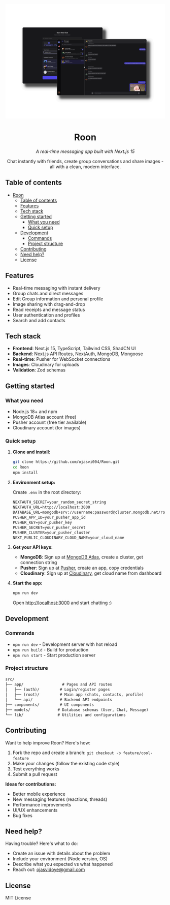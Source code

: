 <div align="center">
  <img src="public/image.png" alt="Roon" width="600" height="360" style="object-fit: cover; object-position: center;"/>
  
  # Roon
  
  *A real-time messaging app built with Next.js 15*
  
  Chat instantly with friends, create group conversations and share images - all with a clean, modern interface.
</div>

## Table of contents

- [Roon](#roon)
  - [Table of contents](#table-of-contents)
  - [Features](#features)
  - [Tech stack](#tech-stack)
  - [Getting started](#getting-started)
    - [What you need](#what-you-need)
    - [Quick setup](#quick-setup)
  - [Development](#development)
    - [Commands](#commands)
    - [Project structure](#project-structure)
  - [Contributing](#contributing)
  - [Need help?](#need-help)
  - [License](#license)

## Features

- Real-time messaging with instant delivery
- Group chats and direct messages
- Edit Group information and personal profile
- Image sharing with drag-and-drop
- Read receipts and message status
- User authentication and profiles
- Search and add contacts

## Tech stack

- **Frontend**: Next.js 15, TypeScript, Tailwind CSS, ShadCN UI
- **Backend**: Next.js API Routes, NextAuth, MongoDB, Mongoose
- **Real-time**: Pusher for WebSocket connections
- **Images**: Cloudinary for uploads
- **Validation**: Zod schemas

## Getting started

### What you need

- Node.js 18+ and npm
- MongoDB Atlas account (free)
- Pusher account (free tier available)
- Cloudinary account (for images)

### Quick setup

1. **Clone and install:**
   ```bash
   git clone https://github.com/ojasvi004/Roon.git
   cd Roon
   npm install
   ```

2. **Environment setup:**
   
   Create `.env` in the root directory:
   ```env
   NEXTAUTH_SECRET=your_random_secret_string
   NEXTAUTH_URL=http://localhost:3000
   DATABASE_URL=mongodb+srv://username:password@cluster.mongodb.net/roon
   PUSHER_APP_ID=your_pusher_app_id
   PUSHER_KEY=your_pusher_key
   PUSHER_SECRET=your_pusher_secret
   PUSHER_CLUSTER=your_pusher_cluster
   NEXT_PUBLIC_CLOUDINARY_CLOUD_NAME=your_cloud_name
   ```

3. **Get your API keys:**
   - **MongoDB**: Sign up at [MongoDB Atlas](https://www.mongodb.com/cloud/atlas), create a cluster, get connection string
   - **Pusher**: Sign up at [Pusher](https://pusher.com/), create an app, copy credentials
   - **Cloudinary**: Sign up at [Cloudinary](https://cloudinary.com/), get cloud name from dashboard

4. **Start the app:**
   ```bash
   npm run dev
   ```
   
   Open [http://localhost:3000](http://localhost:3000) and start chatting :)

## Development

### Commands
- `npm run dev` - Development server with hot reload
- `npm run build` - Build for production
- `npm run start` - Start production server

### Project structure
```
src/
├── app/                 # Pages and API routes
│   ├── (auth)/         # Login/register pages
│   ├── (root)/         # Main app (chats, contacts, profile)
│   └── api/            # Backend API endpoints
├── components/         # UI components
├── models/            # Database schemas (User, Chat, Message)
└── lib/               # Utilities and configurations
```

## Contributing

Want to help improve Roon? Here's how:

1. Fork the repo and create a branch: `git checkout -b feature/cool-feature`
2. Make your changes (follow the existing code style)
3. Test everything works
4. Submit a pull request

**Ideas for contributions:**
- Better mobile experience
- New messaging features (reactions, threads)
- Performance improvements
- UI/UX enhancements
- Bug fixes

## Need help?

Having trouble? Here's what to do:

- Create an issue with details about the problem
- Include your environment (Node version, OS)
- Describe what you expected vs what happened
- Reach out: ojasvidoye@gmail.com

## License

MIT License
